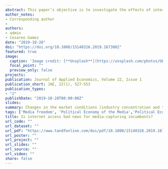 ```yaml
---
abstract: This paper’s objective is to investigate the effects of internet access on voter behavior in governor elections at the state level in aconsolidating democracy. Using a fractional probit model for panel data, we analyze the electoral outcomes in 31 Mexican states and Mexico City during state/city governor elections between 1999 and 2015. The evidence suggests that, in environments where traditional media might be captured by government (1) an increase in government expenditure growth in the year before elections increases the incumbent party’s vote share, and (2) in contrast, an increase in the portion of the population that has access to the internet reduces it. Not surprisingly, these effects seem to diminish as more broadcast companies enter the market. Unlike previous studies, this paper considers how changes in the market conditions (industry concentration and technology) of news supply, and their resulting effects on media freedom, influence voters.
author_notes:
- Corresponding author
- 
authors:
- admin
- Cesareo Gamez
date: "2019-10-28"
doi: "https://doi.org/10.1080/15140326.2019.1673082"
featured: true
image:
  caption: 'Image credit: [**Unsplash**](https://unsplash.com/photos/UEQvUtRs224?utm_source=unsplash&utm_medium=referral&utm_content=creditShareLink)'
  focal_point: ""
  preview_only: false
projects:
publication: Journal of Applied Economics, Volume 22, Issue 1
publication_short: JAE, 22(1), 527-553
publication_types:
- "2"
publishDate: "2019-10-28T00:00:00Z"
slides: 
summary: Changes in the market conditions (industry concentration and technology) of news supply have significant effects on media freedom and political outcomes.
tags: ['Media freedom', 'Political Economy of the Media','Political Economy of the Internet']
title: Is internet access bad news for media-capturing incumbents?
url_code: ""
url_dataset: ""
url_pdf: "https://www.tandfonline.com/doi/pdf/10.1080/15140326.2019.1673082?needAccess=true"
url_poster: ""
url_project: ""
url_slides: ""
url_source: ""
url_video: ""
share: false
---
```

<!-- 
{{% callout note %}}
Click the _Cite_ button above to demo the feature to enable visitors to import publication metadata into their reference management software.
{{% /callout %}}

{{% callout note %}}
Create your slides in Markdown - click the _Slides_ button to check out the example.
{{% /callout %}}

Supplementary notes can be added here, including [code, math, and images](https://wowchemy.com/docs/writing-markdown-latex/). -->
